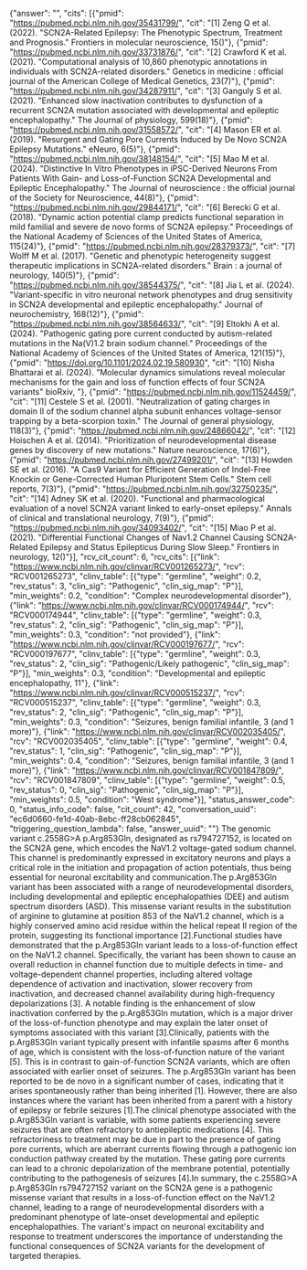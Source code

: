 {"answer": "", "cits": [{"pmid": "https://pubmed.ncbi.nlm.nih.gov/35431799/", "cit": "[1] Zeng Q et al. (2022). \"SCN2A-Related Epilepsy: The Phenotypic Spectrum, Treatment and Prognosis.\" Frontiers in molecular neuroscience, 15()"}, {"pmid": "https://pubmed.ncbi.nlm.nih.gov/33731876/", "cit": "[2] Crawford K et al. (2021). \"Computational analysis of 10,860 phenotypic annotations in individuals with SCN2A-related disorders.\" Genetics in medicine : official journal of the American College of Medical Genetics, 23(7)"}, {"pmid": "https://pubmed.ncbi.nlm.nih.gov/34287911/", "cit": "[3] Ganguly S et al. (2021). \"Enhanced slow inactivation contributes to dysfunction of a recurrent SCN2A mutation associated with developmental and epileptic encephalopathy.\" The Journal of physiology, 599(18)"}, {"pmid": "https://pubmed.ncbi.nlm.nih.gov/31558572/", "cit": "[4] Mason ER et al. (2019). \"Resurgent and Gating Pore Currents Induced by De Novo SCN2A Epilepsy Mutations.\" eNeuro, 6(5)"}, {"pmid": "https://pubmed.ncbi.nlm.nih.gov/38148154/", "cit": "[5] Mao M et al. (2024). \"Distinctive In Vitro Phenotypes in iPSC-Derived Neurons From Patients With Gain- and Loss-of-Function SCN2A Developmental and Epileptic Encephalopathy.\" The Journal of neuroscience : the official journal of the Society for Neuroscience, 44(8)"}, {"pmid": "https://pubmed.ncbi.nlm.nih.gov/29844171/", "cit": "[6] Berecki G et al. (2018). \"Dynamic action potential clamp predicts functional separation in mild familial and severe de novo forms of SCN2A epilepsy.\" Proceedings of the National Academy of Sciences of the United States of America, 115(24)"}, {"pmid": "https://pubmed.ncbi.nlm.nih.gov/28379373/", "cit": "[7] Wolff M et al. (2017). \"Genetic and phenotypic heterogeneity suggest therapeutic implications in SCN2A-related disorders.\" Brain : a journal of neurology, 140(5)"}, {"pmid": "https://pubmed.ncbi.nlm.nih.gov/38544375/", "cit": "[8] Jia L et al. (2024). \"Variant-specific in vitro neuronal network phenotypes and drug sensitivity in SCN2A developmental and epileptic encephalopathy.\" Journal of neurochemistry, 168(12)"}, {"pmid": "https://pubmed.ncbi.nlm.nih.gov/38564633/", "cit": "[9] Eltokhi A et al. (2024). \"Pathogenic gating pore current conducted by autism-related mutations in the Na(V)1.2 brain sodium channel.\" Proceedings of the National Academy of Sciences of the United States of America, 121(15)"}, {"pmid": "https://doi.org/10.1101/2024.02.19.580930", "cit": "[10] Nisha Bhattarai et al. (2024). \"Molecular dynamics simulations reveal molecular mechanisms for the gain and loss of function effects of four SCN2A variants\" bioRxiv, "}, {"pmid": "https://pubmed.ncbi.nlm.nih.gov/11524459/", "cit": "[11] Cestele S et al. (2001). \"Neutralization of gating charges in domain II of the sodium channel alpha subunit enhances voltage-sensor trapping by a beta-scorpion toxin.\" The Journal of general physiology, 118(3)"}, {"pmid": "https://pubmed.ncbi.nlm.nih.gov/24866042/", "cit": "[12] Hoischen A et al. (2014). \"Prioritization of neurodevelopmental disease genes by discovery of new mutations.\" Nature neuroscience, 17(6)"}, {"pmid": "https://pubmed.ncbi.nlm.nih.gov/27499201/", "cit": "[13] Howden SE et al. (2016). \"A Cas9 Variant for Efficient Generation of Indel-Free Knockin or Gene-Corrected Human Pluripotent Stem Cells.\" Stem cell reports, 7(3)"}, {"pmid": "https://pubmed.ncbi.nlm.nih.gov/32750235/", "cit": "[14] Adney SK et al. (2020). \"Functional and pharmacological evaluation of a novel SCN2A variant linked to early-onset epilepsy.\" Annals of clinical and translational neurology, 7(9)"}, {"pmid": "https://pubmed.ncbi.nlm.nih.gov/34093402/", "cit": "[15] Miao P et al. (2021). \"Differential Functional Changes of Nav1.2 Channel Causing SCN2A-Related Epilepsy and Status Epilepticus During Slow Sleep.\" Frontiers in neurology, 12()"}], "rcv_cit_count": 6, "rcv_cits": [{"link": "https://www.ncbi.nlm.nih.gov/clinvar/RCV001265273/", "rcv": "RCV001265273", "clinv_table": [{"type": "germline", "weight": 0.2, "rev_status": 3, "clin_sig": "Pathogenic", "clin_sig_map": "P"}], "min_weights": 0.2, "condition": "Complex neurodevelopmental disorder"}, {"link": "https://www.ncbi.nlm.nih.gov/clinvar/RCV000174944/", "rcv": "RCV000174944", "clinv_table": [{"type": "germline", "weight": 0.3, "rev_status": 2, "clin_sig": "Pathogenic", "clin_sig_map": "P"}], "min_weights": 0.3, "condition": "not provided"}, {"link": "https://www.ncbi.nlm.nih.gov/clinvar/RCV000197677/", "rcv": "RCV000197677", "clinv_table": [{"type": "germline", "weight": 0.3, "rev_status": 2, "clin_sig": "Pathogenic/Likely pathogenic", "clin_sig_map": "P"}], "min_weights": 0.3, "condition": "Developmental and epileptic encephalopathy, 11"}, {"link": "https://www.ncbi.nlm.nih.gov/clinvar/RCV000515237/", "rcv": "RCV000515237", "clinv_table": [{"type": "germline", "weight": 0.3, "rev_status": 2, "clin_sig": "Pathogenic", "clin_sig_map": "P"}], "min_weights": 0.3, "condition": "Seizures, benign familial infantile, 3 (and 1 more)"}, {"link": "https://www.ncbi.nlm.nih.gov/clinvar/RCV002035405/", "rcv": "RCV002035405", "clinv_table": [{"type": "germline", "weight": 0.4, "rev_status": 1, "clin_sig": "Pathogenic", "clin_sig_map": "P"}], "min_weights": 0.4, "condition": "Seizures, benign familial infantile, 3 (and 1 more)"}, {"link": "https://www.ncbi.nlm.nih.gov/clinvar/RCV001847809/", "rcv": "RCV001847809", "clinv_table": [{"type": "germline", "weight": 0.5, "rev_status": 0, "clin_sig": "Pathogenic", "clin_sig_map": "P"}], "min_weights": 0.5, "condition": "West syndrome"}], "status_answer_code": 0, "status_info_code": false, "cit_count": 42, "conversation_uuid": "ec6d0660-fe1d-40ab-8ebc-ff28cb062845", "triggering_question_lambda": false, "answer_uuid": ""}
The genomic variant c.2558G>A p.Arg853Gln, designated as rs794727152, is located on the SCN2A gene, which encodes the NaV1.2 voltage-gated sodium channel. This channel is predominantly expressed in excitatory neurons and plays a critical role in the initiation and propagation of action potentials, thus being essential for neuronal excitability and communication.The p.Arg853Gln variant has been associated with a range of neurodevelopmental disorders, including developmental and epileptic encephalopathies (DEE) and autism spectrum disorders (ASD). This missense variant results in the substitution of arginine to glutamine at position 853 of the NaV1.2 channel, which is a highly conserved amino acid residue within the helical repeat II region of the protein, suggesting its functional importance [2].Functional studies have demonstrated that the p.Arg853Gln variant leads to a loss-of-function effect on the NaV1.2 channel. Specifically, the variant has been shown to cause an overall reduction in channel function due to multiple defects in time- and voltage-dependent channel properties, including altered voltage dependence of activation and inactivation, slower recovery from inactivation, and decreased channel availability during high-frequency depolarizations [3]. A notable finding is the enhancement of slow inactivation conferred by the p.Arg853Gln mutation, which is a major driver of the loss-of-function phenotype and may explain the later onset of symptoms associated with this variant [3].Clinically, patients with the p.Arg853Gln variant typically present with infantile spasms after 6 months of age, which is consistent with the loss-of-function nature of the variant [5]. This is in contrast to gain-of-function SCN2A variants, which are often associated with earlier onset of seizures. The p.Arg853Gln variant has been reported to be de novo in a significant number of cases, indicating that it arises spontaneously rather than being inherited [1]. However, there are also instances where the variant has been inherited from a parent with a history of epilepsy or febrile seizures [1].The clinical phenotype associated with the p.Arg853Gln variant is variable, with some patients experiencing severe seizures that are often refractory to antiepileptic medications [4]. This refractoriness to treatment may be due in part to the presence of gating pore currents, which are aberrant currents flowing through a pathogenic ion conduction pathway created by the mutation. These gating pore currents can lead to a chronic depolarization of the membrane potential, potentially contributing to the pathogenesis of seizures [4].In summary, the c.2558G>A p.Arg853Gln rs794727152 variant on the SCN2A gene is a pathogenic missense variant that results in a loss-of-function effect on the NaV1.2 channel, leading to a range of neurodevelopmental disorders with a predominant phenotype of late-onset developmental and epileptic encephalopathies. The variant's impact on neuronal excitability and response to treatment underscores the importance of understanding the functional consequences of SCN2A variants for the development of targeted therapies.